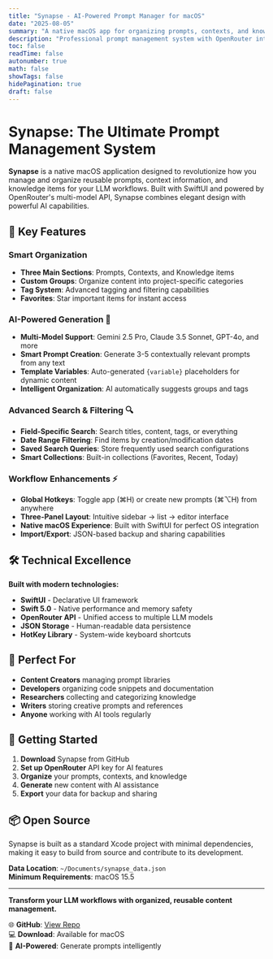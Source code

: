 ```yaml
---
title: "Synapse - AI-Powered Prompt Manager for macOS"
date: "2025-08-05"
summary: "A native macOS app for organizing prompts, contexts, and knowledge with AI generation capabilities"
description: "Professional prompt management system with OpenRouter integration and smart organization features"
toc: false
readTime: false
autonumber: true
math: false
showTags: false
hidePagination: true
draft: false
---
```


# Synapse: The Ultimate Prompt Management System

**Synapse** is a native macOS application designed to revolutionize how you manage and organize reusable prompts, context information, and knowledge items for your LLM workflows. Built with SwiftUI and powered by OpenRouter's multi-model API, Synapse combines elegant design with powerful AI capabilities.

## 🚀 Key Features

### **Smart Organization**
- **Three Main Sections**: Prompts, Contexts, and Knowledge items
- **Custom Groups**: Organize content into project-specific categories
- **Tag System**: Advanced tagging and filtering capabilities
- **Favorites**: Star important items for instant access

### **AI-Powered Generation** 🤖
- **Multi-Model Support**: Gemini 2.5 Pro, Claude 3.5 Sonnet, GPT-4o, and more
- **Smart Prompt Creation**: Generate 3-5 contextually relevant prompts from any text
- **Template Variables**: Auto-generated `{variable}` placeholders for dynamic content
- **Intelligent Organization**: AI automatically suggests groups and tags

### **Advanced Search & Filtering** 🔍
- **Field-Specific Search**: Search titles, content, tags, or everything
- **Date Range Filtering**: Find items by creation/modification dates
- **Saved Search Queries**: Store frequently used search configurations
- **Smart Collections**: Built-in collections (Favorites, Recent, Today)

### **Workflow Enhancements** ⚡
- **Global Hotkeys**: Toggle app (⌘H) or create new prompts (⌘⌥H) from anywhere
- **Three-Panel Layout**: Intuitive sidebar → list → editor interface  
- **Native macOS Experience**: Built with SwiftUI for perfect OS integration
- **Import/Export**: JSON-based backup and sharing capabilities

## 🛠️ Technical Excellence

**Built with modern technologies:**
- **SwiftUI** - Declarative UI framework
- **Swift 5.0** - Native performance and memory safety
- **OpenRouter API** - Unified access to multiple LLM models
- **JSON Storage** - Human-readable data persistence
- **HotKey Library** - System-wide keyboard shortcuts

## 🎯 Perfect For

- **Content Creators** managing prompt libraries
- **Developers** organizing code snippets and documentation
- **Researchers** collecting and categorizing knowledge
- **Writers** storing creative prompts and references
- **Anyone** working with AI tools regularly

## 🌟 Getting Started

1. **Download** Synapse from GitHub
2. **Set up OpenRouter** API key for AI features
3. **Organize** your prompts, contexts, and knowledge
4. **Generate** new content with AI assistance
5. **Export** your data for backup and sharing

## 📦 Open Source

Synapse is built as a standard Xcode project with minimal dependencies, making it easy to build from source and contribute to its development.

**Data Location**: `~/Documents/synapse_data.json`  
**Minimum Requirements**: macOS 15.5

---

**Transform your LLM workflows with organized, reusable content management.**

🌐 **GitHub**: [View Repo](https://github.com/fhello23/synapse)  
💻 **Download**: Available for macOS  
🤖 **AI-Powered**: Generate prompts intelligently